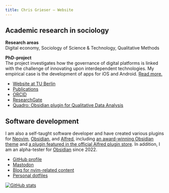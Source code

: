 ```yaml
---
title: Chris Grieser – Website
---
```

## Academic research in sociology
**Research areas**  
Digital economy, Sociology of Science & Technology, Qualitative Methods

**PhD-project**  
The project investigates how the governance of digital platforms is linked with
the challenge of innovating upon interdependent technologies. My empirical case
is the development of apps for iOS and Android. [Read more.](/phd-project)

- [Website at TU Berlin](https://www.tu.berlin/en/sos/about/team/christopher-grieser-ma)
- [Publications](/publication-list)
- [ORCID](https://orcid.org/0000-0002-0767-9496)
- [ResearchGate](https://www.researchgate.net/profile/Christopher-Grieser)
- [Quadro: Obsidian plugin for
  Qualitative Data Analysis](https://github.com/chrisgrieser/obsidian-quadro)

## Software development
I am also a self-taught software developer and have created various plugins for
[Neovim](http://neovim.io), [Obsidian](http://obsidian.md), and
[Alfred](http://alfredapp.com), including [an award-winning Obsidian
theme](https://github.com/chrisgrieser/shimmering-focus) and [a plugin featured
in the official Alfred plugin
store](https://alfred.app/workflows/chrisgrieser/reddit-browser/). In addition,
I am an alpha-tester for [Obsidian](http://obsidian.md) since 2022.

- [GitHub profile](https://github.com/chrisgrieser)
- <a rel="me" href="https://pkm.social/@pseudometa">Mastodon</a>
  <!-- https://pkm.social/settings/verification -->
- [Blog for nvim-related content](https://nanotipsforvim.prose.sh/)
- [Personal dotfiles](https://github.com/chrisgrieser/.config)

[![GitHub
stats](https://github-readme-stats.vercel.app/api?username=chrisgrieser&show_icons=true&theme=dracula&show=prs_merged)](https://github.com/chrisgrieser/)
<!-- https://github.com/anuraghazra/github-readme-stats#github-stats-card -->
